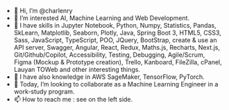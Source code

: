 - 👋 Hi, I’m @charlenry
- 👀 I’m interested AI, Machine Learning and Web Development.
- 🌱 I have skills in Jupyter Notebook, Python, Numpy, Statistics, Pandas, SkLearn, Matplotlib, Seaborn, Plotly, Java, Spring Boot 3, HTML5, CSS3, Sass, JavaScript, TypeScript, POO, JQuery, BootStrap, create & use an API server, Swagger, Angular, React, Redux, Maths.js, Recharts, Next.js, Git/Github/Copilot, Accessibility, Testing, Debugging, Agile/Scrum, Figma (Mockup & Prototype creation), Trello, Kanboard, FileZilla, cPanel, Lauyan TOWeb and other interesting things.
- 🌱 I have also knowledge in AWS SageMaker, TensorFlow, PyTorch.
- 💞️ Today, I’m looking to collaborate as a Machine Learning Engineer in a work-study program.
- 📫 How to reach me : see on the left side.

<!---
charlenry/charlenry is a ✨ special ✨ repository because its `README.md` (this file) appears on your GitHub profile.
You can click the Preview link to take a look at your changes.
--->
